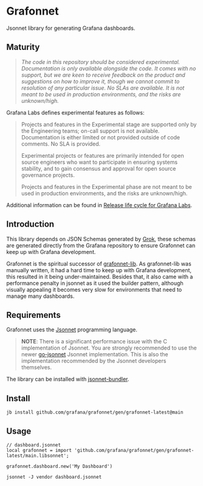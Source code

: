 # Grafonnet

Jsonnet library for generating Grafana dashboards.

## Maturity

> _The code in this repository should be considered experimental. Documentation is only
> available alongside the code. It comes with no support, but we are keen to receive
> feedback on the product and suggestions on how to improve it, though we cannot commit to
> resolution of any particular issue. No SLAs are available. It is not meant to be used in
> production environments, and the risks are unknown/high._

Grafana Labs defines experimental features as follows:

> Projects and features in the Experimental stage are supported only by the Engineering
> teams; on-call support is not available. Documentation is either limited or not provided
> outside of code comments. No SLA is provided.
>
> Experimental projects or features are primarily intended for open source engineers who
> want to participate in ensuring systems stability, and to gain consensus and approval
> for open source governance projects.
>
> Projects and features in the Experimental phase are not meant to be used in production
> environments, and the risks are unknown/high.

Additional information can be found in [Release life cycle for Grafana Labs](https://grafana.com/docs/release-life-cycle/).

## Introduction

This library depends on JSON Schemas generated by [Grok](https://github.com/grafana/grok),
these schemas are generated directly from the Grafana repository to ensure Grafonnet can
keep up with Grafana development.

Grafonnet is the spiritual successor of [grafonnet-lib](https://github.com/grafana/grafonnet-lib).
As grafonnet-lib was manually written, it had a hard time to keep up with Grafana
development, this resulted in it being under-maintained. Besides that, it also came with
a performance penalty in jsonnet as it used the builder pattern, although visually
appealing it becomes very slow for environments that need to manage many dashboards.

## Requirements

Grafonnet uses the [Jsonnet](https://jsonnet.org/) programming language.

> **NOTE**: There is a significant performance issue with the C implementation of Jsonnet. You are strongly
recommended to use the newer [go-jsonnet](https://github.com/google/go-jsonnet) Jsonnet implementation.
This is also the implementation recommended by the Jsonnet developers themselves.

The library can be installed with [jsonnet-bundler](https://github.com/jsonnet-bundler/jsonnet-bundler/).

## Install

```console
jb install github.com/grafana/grafonnet/gen/grafonnet-latest@main
```

## Usage

```jsonnet
// dashboard.jsonnet
local grafonnet = import 'github.com/grafana/grafonnet/gen/grafonnet-latest/main.libsonnet';

grafonnet.dashboard.new('My Dashboard')
```

```console
jsonnet -J vendor dashboard.jsonnet
```
